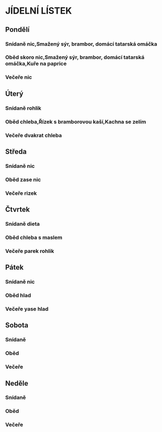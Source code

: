 ﻿# JÍDELNÍ LÍSTEK

## Pondělí
### Snídaně nic,Smažený sýr, brambor, domácí tatarská omáčka
### Oběd skoro nic,Smažený sýr, brambor, domácí tatarská omáčka,Kuře na paprice
### Večeře nic

## Úterý
### Snídaně rohlik
### Oběd chleba,Řízek s bramborovou kaší,Kachna se zelím
### Večeře dvakrat chleba

## Středa
### Snídaně nic
### Oběd zase nic
### Večeře rizek

## Čtvrtek
### Snídaně dieta
### Oběd chleba s maslem
### Večeře parek rohlik

## Pátek
### Snídaně nic
### Oběd hlad
### Večeře yase hlad

## Sobota
### Snídaně
### Oběd
### Večeře

## Neděle
### Snídaně
### Oběd
### Večeře